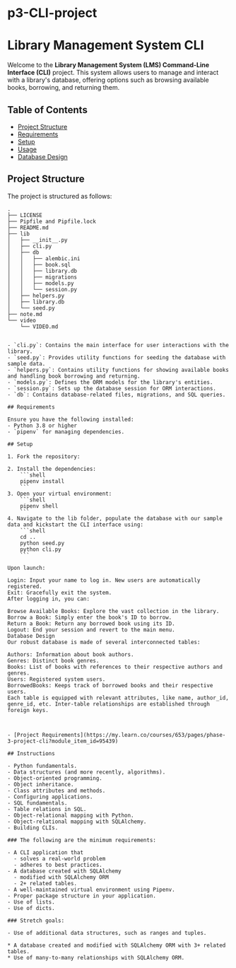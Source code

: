 # p3-CLI-project

# Library Management System CLI

Welcome to the **Library Management System (LMS) Command-Line Interface (CLI)** project. This system allows users to manage and interact with a library's database, offering options such as browsing available books, borrowing, and returning them.

## Table of Contents

- [Project Structure](#project-structure)
- [Requirements](#requirements)
- [Setup](#setup)
- [Usage](#usage)
- [Database Design](#database-design)

## Project Structure

The project is structured as follows:

````plaintext
.
├── LICENSE
├── Pipfile and Pipfile.lock
├── README.md
├── lib
│   ├── __init__.py
│   ├── cli.py
│   ├── db
│   │   ├── alembic.ini
│   │   ├── book.sql
│   │   ├── library.db
│   │   ├── migrations
│   │   ├── models.py
│   │   └── session.py
│   ├── helpers.py
│   ├── library.db
│   └── seed.py
├── note.md
└── video
    └── VIDEO.md


- `cli.py`: Contains the main interface for user interactions with the library.
- `seed.py`: Provides utility functions for seeding the database with sample data.
- `helpers.py`: Contains utility functions for showing available books and handling book borrowing and returning.
- `models.py`: Defines the ORM models for the library's entities.
- `session.py`: Sets up the database session for ORM interactions.
- `db`: Contains database-related files, migrations, and SQL queries.

## Requirements

Ensure you have the following installed:
- Python 3.8 or higher
- `pipenv` for managing dependencies.

## Setup

1. Fork the repository:

2. Install the dependencies:
    ```shell
    pipenv install
    ```
3. Open your virtual environment:
    ```shell
    pipenv shell
    ```
4. Navigate to the lib folder, populate the database with our sample data and kickstart the CLI interface using:
    ```shell
    cd ..
    python seed.py
    python cli.py
    ```

Upon launch:

Login: Input your name to log in. New users are automatically registered.
Exit: Gracefully exit the system.
After logging in, you can:

Browse Available Books: Explore the vast collection in the library.
Borrow a Book: Simply enter the book's ID to borrow.
Return a Book: Return any borrowed book using its ID.
Logout: End your session and revert to the main menu.
Database Design
Our robust database is made of several interconnected tables:

Authors: Information about book authors.
Genres: Distinct book genres.
Books: List of books with references to their respective authors and genres.
Users: Registered system users.
BorrowedBooks: Keeps track of borrowed books and their respective users.
Each table is equipped with relevant attributes, like name, author_id, genre_id, etc. Inter-table relationships are established through foreign keys.



- [Project Requirements](https://my.learn.co/courses/653/pages/phase-3-project-cli?module_item_id=95439)

## Instructions

- Python fundamentals.
- Data structures (and more recently, algorithms).
- Object-oriented programming.
- Object inheritance.
- Class attributes and methods.
- Configuring applications.
- SQL fundamentals.
- Table relations in SQL.
- Object-relational mapping with Python.
- Object-relational mapping with SQLAlchemy.
- Building CLIs.

### The following are the minimum requirements:

- A CLI application that
  - solves a real-world problem
  - adheres to best practices.
- A database created with SQLAlchemy
  - modified with SQLAlchemy ORM
  - 2+ related tables.
- A well-maintained virtual environment using Pipenv.
- Proper package structure in your application.
- Use of lists.
- Use of dicts.

### Stretch goals:

- Use of additional data structures, such as ranges and tuples.

* A database created and modified with SQLAlchemy ORM with 3+ related tables.
* Use of many-to-many relationships with SQLAlchemy ORM.
````
